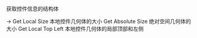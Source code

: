 获取控件信息的结构体

->
Get Local Size 本地控件几何体的大小
Get Absolute Size 绝对空间几何体的大小
Get Local Top Left 本地控件几何体的局部顶部和左侧